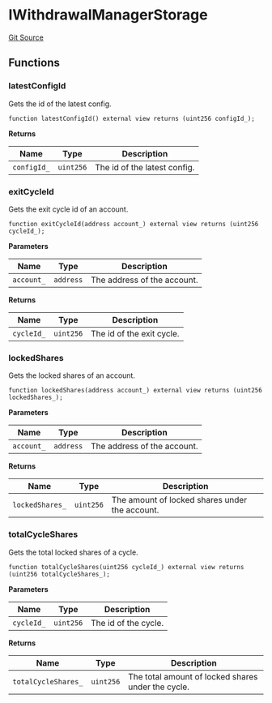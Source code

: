 # IWithdrawalManagerStorage

[Git Source](https://github.com/isle-labs/isle-contract/blob/main/contracts/interfaces/IWithdrawalManagerStorage.sol)

## Functions

### latestConfigId

Gets the id of the latest config.

```solidity
function latestConfigId() external view returns (uint256 configId_);
```

**Returns**

| Name        | Type      | Description                  |
| ----------- | --------- | ---------------------------- |
| `configId_` | `uint256` | The id of the latest config. |

### exitCycleId

Gets the exit cycle id of an account.

```solidity
function exitCycleId(address account_) external view returns (uint256 cycleId_);
```

**Parameters**

| Name       | Type      | Description                 |
| ---------- | --------- | --------------------------- |
| `account_` | `address` | The address of the account. |

**Returns**

| Name       | Type      | Description               |
| ---------- | --------- | ------------------------- |
| `cycleId_` | `uint256` | The id of the exit cycle. |

### lockedShares

Gets the locked shares of an account.

```solidity
function lockedShares(address account_) external view returns (uint256 lockedShares_);
```

**Parameters**

| Name       | Type      | Description                 |
| ---------- | --------- | --------------------------- |
| `account_` | `address` | The address of the account. |

**Returns**

| Name            | Type      | Description                                    |
| --------------- | --------- | ---------------------------------------------- |
| `lockedShares_` | `uint256` | The amount of locked shares under the account. |

### totalCycleShares

Gets the total locked shares of a cycle.

```solidity
function totalCycleShares(uint256 cycleId_) external view returns (uint256 totalCycleShares_);
```

**Parameters**

| Name       | Type      | Description          |
| ---------- | --------- | -------------------- |
| `cycleId_` | `uint256` | The id of the cycle. |

**Returns**

| Name                | Type      | Description                                        |
| ------------------- | --------- | -------------------------------------------------- |
| `totalCycleShares_` | `uint256` | The total amount of locked shares under the cycle. |
